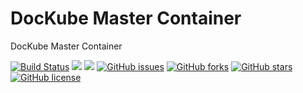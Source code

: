 # DocKube Master Container
DocKube Master Container

[![Build Status](https://travis-ci.org/dockube/dockube-master.svg?branch=master)](https://travis-ci.org/dockube/dockube-master) [![](https://images.microbadger.com/badges/image/dockube/dockube-master:16.04-clean.svg)](https://microbadger.com/images/dockube/dockube-master:16.04-clean "Layers") [![](https://images.microbadger.com/badges/version/dockube/dockube-master:16.04-clean.svg)](https://microbadger.com/images/dockube/dockube-master:16.04-clean "Version") [![GitHub issues](https://img.shields.io/github/issues/dockube/dockube-master.svg)](https://github.com/dockube/dockube-master/issues) [![GitHub forks](https://img.shields.io/github/forks/dockube/dockube-master.svg)](https://github.com/dockube/dockube-master/network) [![GitHub stars](https://img.shields.io/github/stars/dockube/dockube-master.svg)](https://github.com/dockube/dockube-master/stargazers) [![GitHub license](https://img.shields.io/badge/license-Apache-blue.svg)](https://raw.githubusercontent.com/dockube/dockube-master/master/LICENSE)
